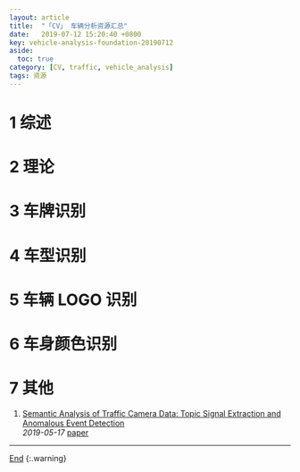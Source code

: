 ```yaml
---
layout: article
title:  "「CV」 车辆分析资源汇总"
date:   2019-07-12 15:20:40 +0800
key: vehicle-analysis-foundation-20190712
aside:
  toc: true
category: [CV, traffic, vehicle_analysis]
tags: 资源
---
```

<span id='head'></span>

<!--more-->

# 1 综述

# 2 理论

# 3 车牌识别

# 4 车型识别

# 5 车辆 LOGO 识别

# 6 车身颜色识别

# 7 其他
1. [Semantic Analysis of Traffic Camera Data: Topic Signal Extraction and Anomalous Event Detection](http://cn.arxiv.org/abs/1905.07332)   
*2019-05-17* [paper](https://arxiv.org/abs/1905.07332)


-------------------  
[End](#head)
{:.warning}  
